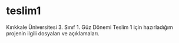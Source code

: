# teslim1
Kırıkkale Üniversitesi 3. Sınıf 1. Güz Dönemi Teslim 1 için hazırladığım projenin ilgili dosyaları ve açıklamaları.
